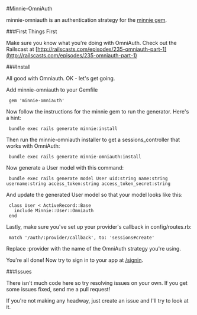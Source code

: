 #Minnie-OmniAuth

minnie-omniauth is an authentication strategy for the [minnie gem](https://github.com/mm53bar/minnie).

###First Things First

Make sure you know what you're doing with OmniAuth. Check out the Railscast at [http://railscasts.com/episodes/235-omniauth-part-1](http://railscasts.com/episodes/235-omniauth-part-1)

###Install

All good with Omniauth.  OK - let's get going.

Add minnie-omniauth to your Gemfile

     gem 'minnie-omniauth'

Now follow the instructions for the minnie gem to run the generator.  Here's a hint:

     bundle exec rails generate minnie:install

Then run the minnie-omniauth installer to get a sessions_controller that works with OmniAuth:

     bundle exec rails generate minnie-omniauth:install

Now generate a User model with this command:

     bundle exec rails generate model User uid:string name:string username:string access_token:string access_token_secret:string

And update the generated User model so that your model looks like this:

     class User < ActiveRecord::Base
       include Minnie::User::Omniauth
     end

Lastly, make sure you've set up your provider's callback in config/routes.rb:

     match '/auth/:provider/callback', to: 'sessions#create'

Replace :provider with the name of the OmniAuth strategy you're using.

You're all done!  Now try to sign in to your app at [/signin](http://localhost:3000/signin).  

###Issues

There isn't much code here so try resolving issues on your own. If you get some issues fixed, send me a pull request!

If you're not making any headway, just create an issue and I'll try to look at it.

